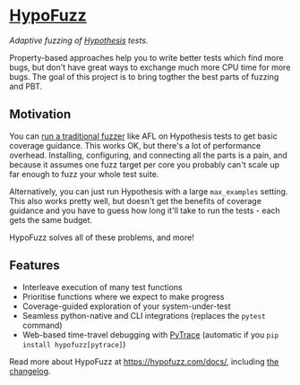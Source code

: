 # [HypoFuzz](https://hypofuzz.com/)

*Adaptive fuzzing of [Hypothesis](https://hypothesis.readthedocs.io) tests.*


Property-based approaches help you to write better tests which find more bugs,
but don't have great ways to exchange much more CPU time for more bugs.
The goal of this project is to bring togther the best parts of fuzzing and PBT.


## Motivation

You can [run a traditional fuzzer](https://hypothesis.readthedocs.io/en/latest/details.html#use-with-external-fuzzers)
like AFL on Hypothesis tests to get basic coverage guidance.  This works OK, but there's
a lot of performance overhead.  Installing, configuring, and connecting all the parts is
a pain, and because it assumes one fuzz target per core you probably can't scale up far
enough to fuzz your whole test suite.

Alternatively, you can just run Hypothesis with a large `max_examples` setting.
This also works pretty well, but doesn't get the benefits of coverage guidance and
you have to guess how long it'll take to run the tests - each gets the same budget.

HypoFuzz solves all of these problems, and more!


## Features

- Interleave execution of many test functions
- Prioritise functions where we expect to make progress
- Coverage-guided exploration of your system-under-test
- Seamless python-native and CLI integrations (replaces the `pytest` command)
- Web-based time-travel debugging with [PyTrace](https://pytrace.com/)
  (automatic if you `pip install hypofuzz[pytrace]`)

Read more about HypoFuzz at https://hypofuzz.com/docs/, including
[the changelog](https://hypofuzz.com/docs/changelog.html).
